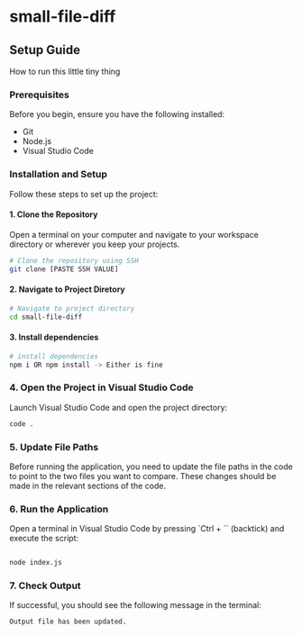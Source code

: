 # small-file-diff
## Setup Guide

How to run this little tiny thing

### Prerequisites

Before you begin, ensure you have the following installed:
- Git
- Node.js
- Visual Studio Code

### Installation and Setup

Follow these steps to set up the project:

#### 1. Clone the Repository

Open a terminal on your computer and navigate to your workspace directory or wherever you keep your projects.

```bash
# Clone the repository using SSH
git clone [PASTE SSH VALUE]
```

#### 2. Navigate to Project Diretory

```bash
# Navigate to project directory
cd small-file-diff
```

#### 3. Install dependencies

```bash
# install dependencies
npm i OR npm install -> Either is fine
```
### 4. Open the Project in Visual Studio Code
Launch Visual Studio Code and open the project directory:

```bash
code .
```
### 5. Update File Paths
Before running the application, you need to update the file paths in the code to point to the two files you want to compare. These changes should be made in the relevant sections of the code.

### 6. Run the Application
Open a terminal in Visual Studio Code by pressing `Ctrl + `` (backtick) and execute the script:

```bash

node index.js
```
### 7. Check Output
If successful, you should see the following message in the terminal:
```bash
Output file has been updated. 
```